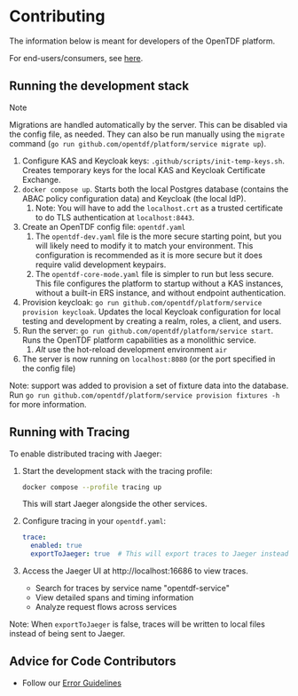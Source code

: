 # Contributing

The information below is meant for developers of the OpenTDF platform.

For end-users/consumers, see [here](./Consuming.md).

## Running the development stack

> [!NOTE]
> Migrations are handled automatically by the server. This can be disabled via the config file, as
> needed. They can also be run manually using the `migrate` command
> (`go run github.com/opentdf/platform/service migrate up`).

1.  Configure KAS and Keycloak keys: `.github/scripts/init-temp-keys.sh`. Creates temporary keys for the local KAS and Keycloak Certificate Exchange. 
2. `docker compose up`. Starts both the local Postgres database (contains the ABAC policy configuration data) and Keycloak (the local IdP).
   1. Note: You will have to add the ``localhost.crt`` as a trusted certificate to do TLS authentication at ``localhost:8443``.
3. Create an OpenTDF config file: `opentdf.yaml`
   1. The `opentdf-dev.yaml` file is the more secure starting point, but you will likely need to modify it to match your environment. This configuration is recommended as it is more secure but it does require valid development keypairs.
   2. The `opentdf-core-mode.yaml` file is simpler to run but less secure. This file configures the platform to startup without a KAS instances, without a built-in ERS instance, and without endpoint authentication.
4. Provision keycloak: `go run github.com/opentdf/platform/service provision keycloak`. Updates the local Keycloak configuration for local testing and development by creating a realm, roles, a client, and users.
5. Run the server: `go run github.com/opentdf/platform/service start`. Runs the OpenTDF platform capabilities as a monolithic service.
   1. _Alt_ use the hot-reload development environment `air`
6. The server is now running on `localhost:8080` (or the port specified in the config file)

Note: support was added to provision a set of fixture data into the database.
Run `go run github.com/opentdf/platform/service provision fixtures -h` for more information.

## Running with Tracing

To enable distributed tracing with Jaeger:

1. Start the development stack with the tracing profile:
   ```bash
   docker compose --profile tracing up
   ```
   This will start Jaeger alongside the other services.

2. Configure tracing in your `opentdf.yaml`:
   ```yaml
   trace:
     enabled: true
     exportToJaeger: true  # This will export traces to Jaeger instead of local files
   ```

3. Access the Jaeger UI at http://localhost:16686 to view traces.
   - Search for traces by service name "opentdf-service"
   - View detailed spans and timing information
   - Analyze request flows across services

Note: When `exportToJaeger` is false, traces will be written to local files instead of being sent to Jaeger.

## Advice for Code Contributors

* Follow our [Error Guidelines](./Contributing-errors.md)
